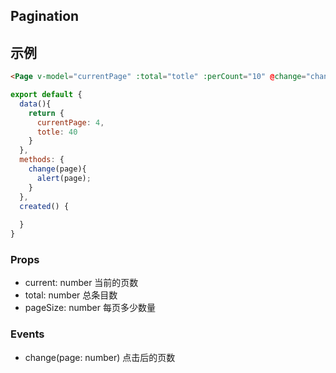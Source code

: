 ## Pagination

## 示例

```html
<Page v-model="currentPage" :total="totle" :perCount="10" @change="change"></Page>
```

```javascript
export default {
  data(){
    return {
      currentPage: 4,
      totle: 40
    }
  },
  methods: {
    change(page){
      alert(page);
    }
  },
  created() {
    
  }
}
```


### Props

* current: number 当前的页数
* total: number 总条目数
* pageSize: number 每页多少数量

### Events

* change(page: number) 点击后的页数

